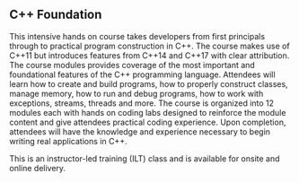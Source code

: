 ## C++ Foundation

This intensive hands on course takes developers from first principals through to practical program construction in C++. The course makes use of C++11 but introduces features from C++14 and C++17 with clear attribution. The course modules provides coverage of the most important and foundational features of the C++ programming language. Attendees will learn how to create and build programs, how to properly construct classes, manage memory, how to run and debug programs, how to work with exceptions, streams, threads and more. The course is organized into 12 modules each with hands on coding labs designed to reinforce the module content and give attendees practical coding experience. Upon completion, attendees will have the knowledge and experience necessary to begin writing real applications in C++.


This is an instructor-led training (ILT) class and is available for onsite and online delivery.
